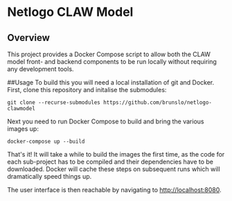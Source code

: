 # Netlogo CLAW Model
## Overview
This project provides a Docker Compose script to allow both the CLAW model front- and backend components to be run locally without requiring any development tools.

##Usage
To build this you will need a local installation of git and Docker. First, clone this repository and initalise the submodules:
```
git clone --recurse-submodules https://github.com/brunslo/netlogo-clawmodel
```
Next you need to run Docker Compose to build and bring the various images up:
```
docker-compose up --build
```
That's it! It will take a while to build the images the first time, as the code for each sub-project has to be compiled and their dependencies have to be downloaded. Docker will cache these steps on subsequent runs which will dramatically speed things up.

The user interface is then reachable by navigating to [http://localhost:8080](http://localhost:8080).
